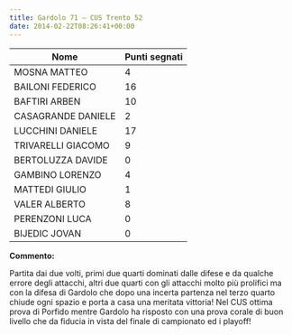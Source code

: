 ```yaml
---
title: Gardolo 71 – CUS Trento 52
date: 2014-02-22T08:26:41+00:00
---
```

| **Nome** | **Punti segnati** |
| -------- | ----------------- |
| MOSNA MATTEO | 4 |
| BAILONI FEDERICO | 16 |
| BAFTIRI ARBEN | 10 |
| CASAGRANDE DANIELE | 2 |
| LUCCHINI DANIELE | 17 |
| TRIVARELLI GIACOMO | 9 |
| BERTOLUZZA DAVIDE | 0 |
| GAMBINO LORENZO | 4 |
| MATTEDI GIULIO | 1 |
| VALER ALBERTO | 8 |
| PERENZONI LUCA | 0 |
| BIJEDIC JOVAN | 0 |

**Commento:**

Partita dai due volti, primi due quarti dominati dalle difese e da qualche errore degli attacchi, altri due quarti con gli attacchi molto più prolifici ma con la difesa di Gardolo che dopo una incerta partenza nel terzo quarto chiude ogni spazio e porta a casa una meritata vittoria! Nel CUS ottima prova di Porfido mentre Gardolo ha risposto con una prova corale di buon livello che da fiducia in vista del finale di campionato ed i playoff!